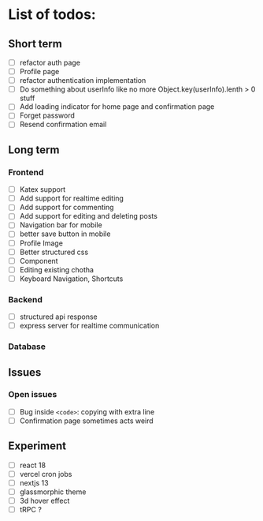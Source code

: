 # List of todos:

## Short term

- [ ] refactor auth page
- [ ] Profile page
- [ ] refactor authentication implementation
- [ ] Do something about userInfo like no more Object.key(userInfo).lenth > 0 stuff
- [ ] Add loading indicator for home page and confirmation page
- [ ] Forget password
- [ ] Resend confirmation email

## Long term

### Frontend

- [ ] Katex support
- [ ] Add support for realtime editing
- [ ] Add support for commenting
- [ ] Add support for editing and deleting posts
- [ ] Navigation bar for mobile
- [ ] better save button in mobile
- [ ] Profile Image
- [ ] Better structured css
- [ ] Component
- [ ] Editing existing chotha
- [ ] Keyboard Navigation, Shortcuts

### Backend

- [ ] structured api response
- [ ] express server for realtime communication

### Database

## Issues

### Open issues

- [ ] Bug inside `<code>`: copying with extra line
- [ ] Confirmation page sometimes acts weird

## Experiment

- [ ] react 18
- [ ] vercel cron jobs
- [ ] nextjs 13
- [ ] glassmorphic theme
- [ ] 3d hover effect
- [ ] tRPC ?
